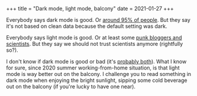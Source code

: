 +++
title = "Dark mode, light mode, balcony"
date = 2021-01-27
+++

Everybody says dark mode is good.
Or [around 95% of people](https://getpolarized.io/2019/11/19/Dark-Mode-Should-Be-The-Default-With-95-Percent-Preferring-it-Over-Light-Mode.html).
But they say it's not based on clean data because the default setting was dark.

Everybody says light mode is good.
Or at least some [punk bloggers and scientists](https://kevq.uk/is-dark-mode-such-a-good-idea/).
But they say we should not trust scientists anymore (rightfully so?).

I don't know if dark mode is good or bad (it's [probably both](https://www.nngroup.com/articles/dark-mode/)).
What I know for sure, since 2020 summer working-from-home situation, is that light mode is way better out on the balcony.
I challenge you to read something in dark mode when enjoying the bright sunlight, sipping some cold beverage out on the balcony (if you're lucky to have one near).
